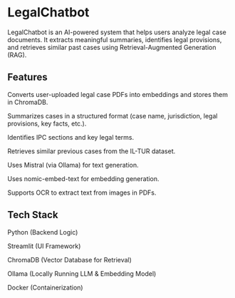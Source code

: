 # LegalChatbot


LegalChatbot is an AI-powered system that helps users analyze legal case documents. It extracts meaningful summaries, identifies legal provisions, and retrieves similar past cases using Retrieval-Augmented Generation (RAG).

## Features

Converts user-uploaded legal case PDFs into embeddings and stores them in ChromaDB.

Summarizes cases in a structured format (case name, jurisdiction, legal provisions, key facts, etc.).

Identifies IPC sections and key legal terms.

Retrieves similar previous cases from the IL-TUR dataset.

Uses Mistral (via Ollama) for text generation.

Uses nomic-embed-text for embedding generation.

Supports OCR to extract text from images in PDFs.

## Tech Stack

Python (Backend Logic)

Streamlit (UI Framework)

ChromaDB (Vector Database for Retrieval)

Ollama (Locally Running LLM & Embedding Model)

Docker (Containerization)

